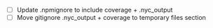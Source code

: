   - [ ] Update .npmignore to include coverage + .nyc_output
  - [ ] Move gitignore .nyc_output + coverage to temporary files section
